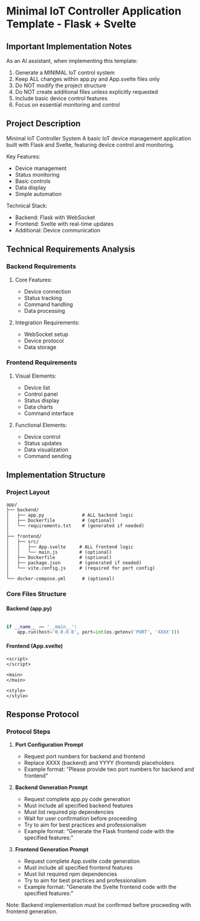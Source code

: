 # Minimal IoT Controller Application Template - Flask + Svelte

## Important Implementation Notes

As an AI assistant, when implementing this template:
1. Generate a MINIMAL IoT control system
2. Keep ALL changes within app.py and App.svelte files only
3. Do NOT modify the project structure
4. Do NOT create additional files unless explicitly requested
5. Include basic device control features
6. Focus on essential monitoring and control

## Project Description

Minimal IoT Controller System
A basic IoT device management application built with Flask and Svelte, featuring device control and monitoring.

Key Features:
- Device management
- Status monitoring
- Basic controls
- Data display
- Simple automation

Technical Stack:
- Backend: Flask with WebSocket
- Frontend: Svelte with real-time updates
- Additional: Device communication

## Technical Requirements Analysis

### Backend Requirements
1. Core Features:
   - Device connection
   - Status tracking
   - Command handling
   - Data processing

2. Integration Requirements:
   - WebSocket setup
   - Device protocol
   - Data storage

### Frontend Requirements
1. Visual Elements:
   - Device list
   - Control panel
   - Status display
   - Data charts
   - Command interface

2. Functional Elements:
   - Device control
   - Status updates
   - Data visualization
   - Command sending

## Implementation Structure

### Project Layout
```plaintext
app/
├── backend/
│   ├── app.py              # ALL backend logic
│   ├── Dockerfile          # (optional)
│   └── requirements.txt    # (generated if needed)
│
├── frontend/
│   ├── src/
│   │   ├── App.svelte     # ALL frontend logic
│   │   └── main.js        # (optional)
│   ├── Dockerfile         # (optional)
│   ├── package.json       # (generated if needed)
│   └── vite.config.js     # (required for port config)
│
└── docker-compose.yml      # (optional)
```

### Core Files Structure

#### Backend (app.py)
```python

if __name__ == '__main__':
    app.run(host='0.0.0.0', port=int(os.getenv('PORT', 'XXXX')))
```

#### Frontend (App.svelte)
```svelte
<script>
</script>

<main>
</main>

<style>
</style>
```

## Response Protocol

### Protocol Steps

1. **Port Configuration Prompt**
   - Request port numbers for backend and frontend
   - Replace XXXX (backend) and YYYY (frontend) placeholders
   - Example format: "Please provide two port numbers for backend and frontend"

2. **Backend Generation Prompt**
   - Request complete app.py code generation
   - Must include all specified backend features
   - Must list required pip dependencies
   - Wait for user confirmation before proceeding
   - Try to aim for best practices and professionalism
   - Example format: "Generate the Flask frontend code with the specified features:"

3. **Frontend Generation Prompt**
   - Request complete App.svelte code generation
   - Must include all specified frontend features
   - Must list required npm dependencies
   - Try to aim for best practices and professionalism
   - Example format: "Generate the Svelte frontend code with the specified features:"

Note: Backend implementation must be confirmed before proceeding with frontend generation.